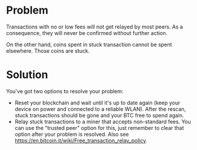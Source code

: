 # Problem #

Transactions with no or low fees will not get relayed by most peers. As a consequence, they will never be confirmed without further action.

On the other hand, coins spent in stuck transaction cannot be spent elsewhere. Those coins are stuck.


# Solution #

You've got two options to resolve your problem:
  * Reset your blockchain and wait until it's up to date again (keep your device on power and connected to a reliable WLAN). After the rescan, stuck transactions should be gone and your BTC free to spend again.
  * Relay stuck transactions to a miner that accepts non-standard fees. You can use the "trusted peer" option for this, just remember to clear that option after your problem is resolved. Also see https://en.bitcoin.it/wiki/Free_transaction_relay_policy.